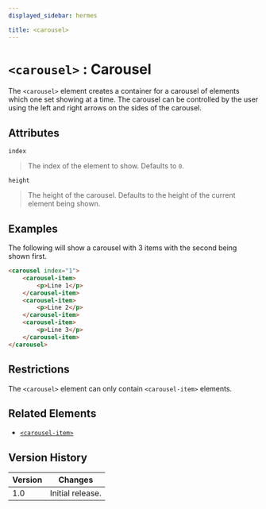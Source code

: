```yaml
---
displayed_sidebar: hermes

title: <carousel>
---
```


# `<carousel>` : Carousel

The `<carousel>` element creates a container for a carousel of elements which one set showing at a time.
The carousel can be controlled by the user using the left and right arrows on the sides of the carousel.

## Attributes

`index`
> The index of the element to show. Defaults to `0`.

`height`
> The height of the carousel. Defaults to the height of the current element being shown.

## Examples

The following will show a carousel with 3 items with the second being shown first.

```html
<carousel index="1">
    <carousel-item>
        <p>Line 1</p>
    </carousel-item>
    <carousel-item>
        <p>Line 2</p>
    </carousel-item>
    <carousel-item>
        <p>Line 3</p>
    </carousel-item>
</carousel>
```

## Restrictions

The `<carousel>` element can only contain `<carousel-item>` elements.

## Related Elements

- [`<carousel-item>`](../elements/carousel-item)

## Version History

| Version | Changes |
| ------- | ------- |
| 1.0     | Initial release. |